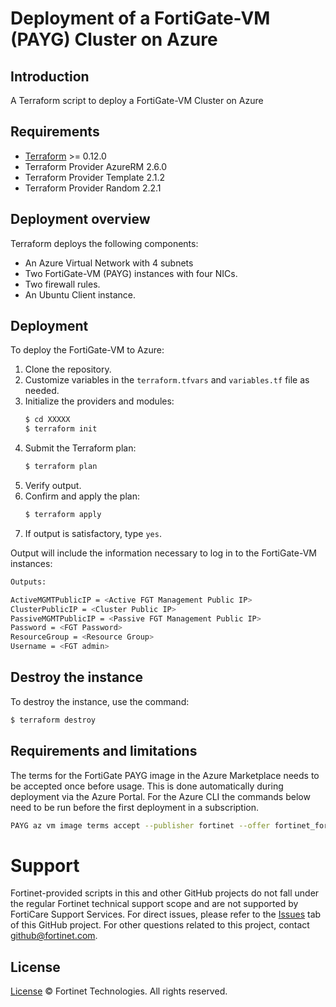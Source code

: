 # Deployment of a FortiGate-VM (PAYG) Cluster on Azure
## Introduction
A Terraform script to deploy a FortiGate-VM Cluster on Azure

## Requirements
* [Terraform](https://learn.hashicorp.com/terraform/getting-started/install.html) >= 0.12.0
* Terraform Provider AzureRM 2.6.0
* Terraform Provider Template 2.1.2
* Terraform Provider Random 2.2.1


## Deployment overview
Terraform deploys the following components:
   - An Azure Virtual Network with 4 subnets
   - Two FortiGate-VM (PAYG) instances with four NICs.
   - Two firewall rules.
   - An Ubuntu Client instance.

## Deployment
To deploy the FortiGate-VM to Azure:
1. Clone the repository.
2. Customize variables in the `terraform.tfvars` and `variables.tf` file as needed.
3. Initialize the providers and modules:
   ```sh
   $ cd XXXXX
   $ terraform init
    ```
4. Submit the Terraform plan:
   ```sh
   $ terraform plan
   ```
5. Verify output.
6. Confirm and apply the plan:
   ```sh
   $ terraform apply
   ```
7. If output is satisfactory, type `yes`.

Output will include the information necessary to log in to the FortiGate-VM instances:
```sh
Outputs:

ActiveMGMTPublicIP = <Active FGT Management Public IP>
ClusterPublicIP = <Cluster Public IP>
PassiveMGMTPublicIP = <Passive FGT Management Public IP>
Password = <FGT Password>
ResourceGroup = <Resource Group>
Username = <FGT admin>
```

## Destroy the instance
To destroy the instance, use the command:
```sh
$ terraform destroy
```

## Requirements and limitations

The terms for the FortiGate PAYG image in the Azure Marketplace needs to be accepted once before usage. This is done automatically during deployment via the Azure Portal. For the Azure CLI the commands below need to be run before the first deployment in a subscription.

```sh
PAYG az vm image terms accept --publisher fortinet --offer fortinet_fortigate-vm_v5 --plan fortinet_fg-vm_payg_20190624
```

# Support
Fortinet-provided scripts in this and other GitHub projects do not fall under the regular Fortinet technical support scope and are not supported by FortiCare Support Services.
For direct issues, please refer to the [Issues](https://github.com/fortinet/fortigate-terraform-deploy/issues) tab of this GitHub project.
For other questions related to this project, contact [github@fortinet.com](mailto:github@fortinet.com).

## License
[License](https://github.com/fortinet/fortigate-terraform-deploy/blob/master/LICENSE) © Fortinet Technologies. All rights reserved.

